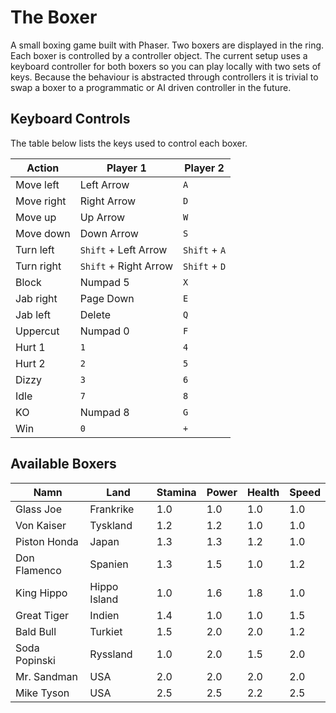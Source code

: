 # The Boxer

A small boxing game built with Phaser. Two boxers are displayed in the ring.
Each boxer is controlled by a controller object. The current setup uses a
keyboard controller for both boxers so you can play locally with two sets of
keys. Because the behaviour is abstracted through controllers it is trivial to
swap a boxer to a programmatic or AI driven controller in the future.

## Keyboard Controls

The table below lists the keys used to control each boxer.

| Action | Player 1 | Player 2 |
|-------|---------|---------|
| Move left | Left Arrow | `A` |
| Move right | Right Arrow | `D` |
| Move up | Up Arrow | `W` |
| Move down | Down Arrow | `S` |
| Turn left | `Shift` + Left Arrow | `Shift` + `A` |
| Turn right | `Shift` + Right Arrow | `Shift` + `D` |
| Block | Numpad 5 | `X` |
| Jab right | Page Down | `E` |
| Jab left | Delete | `Q` |
| Uppercut | Numpad 0 | `F` |
| Hurt 1 | `1` | `4` |
| Hurt 2 | `2` | `5` |
| Dizzy | `3` | `6` |
| Idle | `7` | `8` |
| KO | Numpad 8 | `G` |
| Win | `0` | `+` |

## Available Boxers

| Namn | Land | Stamina | Power | Health | Speed |
|------|------|---------|-------|--------|-------|
| Glass Joe | Frankrike | 1.0 | 1.0 | 1.0 | 1.0 |
| Von Kaiser | Tyskland | 1.2 | 1.2 | 1.0 | 1.0 |
| Piston Honda | Japan | 1.3 | 1.3 | 1.2 | 1.0 |
| Don Flamenco | Spanien | 1.3 | 1.5 | 1.0 | 1.2 |
| King Hippo | Hippo Island | 1.0 | 1.6 | 1.8 | 1.0 |
| Great Tiger | Indien | 1.4 | 1.0 | 1.0 | 1.5 |
| Bald Bull | Turkiet | 1.5 | 2.0 | 2.0 | 1.2 |
| Soda Popinski | Ryssland | 1.0 | 2.0 | 1.5 | 2.0 |
| Mr. Sandman | USA | 2.0 | 2.0 | 2.0 | 2.0 |
| Mike Tyson | USA | 2.5 | 2.5 | 2.2 | 2.5 |

